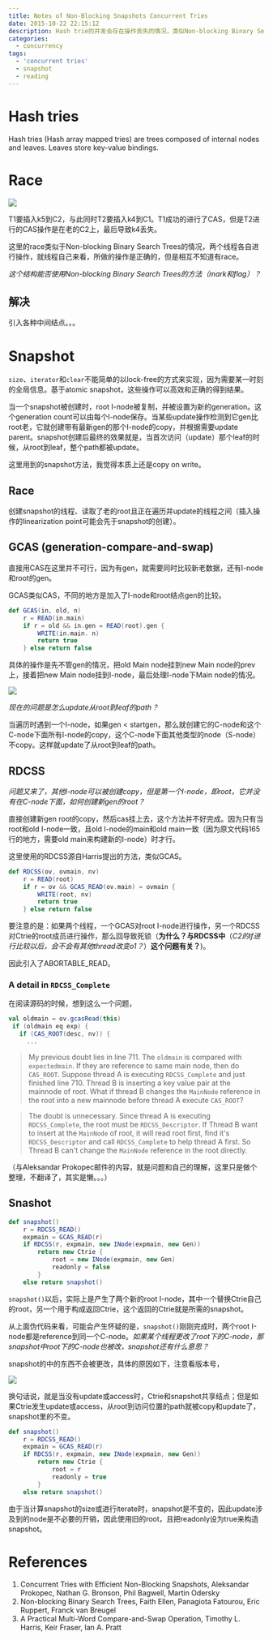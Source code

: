 ```yaml
---
title: Notes of Non-Blocking Snapshots Concurrent Tries
date: 2015-10-22 22:15:12
description: Hash trie的并发会存在操作丢失的情况，类似Non-blocking Binary Search Trees里的情况，这里引入了中间结点来解决。同时文章还提出了一种snapshot的方法，这种方法对于tree很有用。
categories:
  - concurrency
tags:
  - 'concurrent tries'
  - snapshot
  - reading
---
```


# Hash tries

Hash tries (Hash array mapped tries) are trees composed of internal nodes and leaves. Leaves store key-value bindings.

# Race

![](images/2015/ctrie_conflict.png)

T1要插入k5到C2，与此同时T2要插入k4到C1。T1成功的进行了CAS，但是T2进行的CAS操作是在老的C2上，最后导致k4丢失。

这里的race类似于Non-blocking Binary Search Trees的情况，两个线程各自进行操作，就线程自己来看，所做的操作是正确的，但是相互不知道有race。

*这个结构能否使用Non-blocking Binary Search Trees的方法（mark和flag）？*

## 解决

引入各种中间结点。。。

# Snapshot

`size`、`iterator`和`clear`不能简单的以lock-free的方式来实现，因为需要某一时刻的全局信息。基于atomic snapshot，这些操作可以高效和正确的得到结果。

当一个snapshot被创建时，root I-node被复制，并被设置为新的generation。这个generation count可以由每个I-node保存。当某些update操作检测到它gen比root老，它就创建带有最新gen的那个I-node的copy，并根据需要update parent。snapshot创建后最终的效果就是，当首次访问（update）那个leaf的时候，从root到leaf，整个path都被update。

这里用到的snapshot方法，我觉得本质上还是copy on write。

## Race

创建snapshot的线程、读取了老的root且正在遍历并update的线程之间（插入操作的linearization point可能会先于snapshot的创建）。

## GCAS (generation-compare-and-swap)

直接用CAS在这里并不可行，因为有gen，就需要同时比较新老数据，还有I-node和root的gen。

GCAS类似CAS，不同的地方是加入了I-node和root结点gen的比较。

```scala
def GCAS(in, old, n)
	r = READ(in.main)
	if r = old && in.gen = READ(root).gen {
		WRITE(in.main. n)
		return true
	} else return false
```

具体的操作是先不管gen的情况，把old Main node挂到new Main node的prev上，接着把new Main node挂到I-node，最后处理I-node下Main node的情况。

![](images/2015/ctrie_gcas.png)

*现在的问题是怎么update从root到leaf的path？*

当遍历时遇到一个I-node，如果gen < startgen，那么就创建它的C-node和这个C-node下面所有I-node的copy，这个C-node下面其他类型的node（S-node）不copy。这样就update了从root到leaf的path。

## RDCSS

*问题又来了，其他I-node可以被创建copy，但是第一个I-node，即root，它并没有在C-node下面，如何创建新gen的root？*

直接创建新gen root的copy，然后cas挂上去，这个方法并不好完成。因为只有当root和old I-node一致，且old I-node的main和old main一致（因为原文代码165行的地方，需要old main来构建新的I-node）时才行。

这里使用的RDCSS源自Harris提出的方法，类似GCAS。

```scala
def RDCSS(ov, ovmain, nv)
	r = READ(root)
	if r = ov && GCAS_READ(ov.main) = ovmain {
		WRITE(root, nv)
		return true
	} else return false
```

要注意的是：如果两个线程，一个GCAS对root I-node进行操作，另一个RDCSS对Ctrie的root成员进行操作，那么回导致死锁（**为什么？与RDCSS中**（*C2的if进行比较以后，会不会有其他thread改变o1？*）**这个问题有关？**)。

因此引入了ABORTABLE_READ。

### A detail in `RDCSS_Complete`

在阅读源码的时候，想到这么一个问题，

```scala
val oldmain = ov.gcasRead(this)
 if (oldmain eq exp) {
   if (CAS_ROOT(desc, nv)) {
     ...
```

> My previous doubt lies in line 711. The `oldmain` is compared with `expectedmain`. If they are reference to same main node, then do `CAS_ROOT`.
Suppose thread A is executing `RDCSS_Complete` and just finished line 710. Thread B is inserting a key value pair at the mainnode of root. What if thread B changes the `MainNode` reference in the root into a new mainnode before thread A execute `CAS_ROOT`?

> The doubt is unnecessary. Since thread A is executing `RDCSS_Complete`, the root must be `RDCSS_Descriptor`. If Thread B want to insert at the `MainNode` of root, it will read root first, find it's `RDCSS_Descriptor` and call `RDCSS_Complete` to help thread A first. So Thread B can't change the `MainNode` reference in the root directly.

（与Aleksandar Prokopec邮件的内容，就是问题和自己的理解，这里只是做个整理，不翻译了，其实是懒。。。）

## Snashot

```scala
def snapshot()
	r = RDCSS_READ()
	expmain = GCAS_READ(r)
	if RDCSS(r, expmain, new INode(expmain, new Gen))
		return new Ctrie {
			root = new INode(expmain, new Gen)
			readonly = false
		}
	else return snapshot()
```

`snapshot()`以后，实际上是产生了两个新的root I-node，其中一个替换Ctrie自己的root，另一个用于构成返回Ctrie，这个返回的Ctrie就是所需的snapshot。

从上面伪代码来看，可能会产生怀疑的是，`snapshot()`刚刚完成时，两个root I-node都是reference到同一个C-node。*如果某个线程更改了root下的C-node，那snapshot中root下的C-node也被改，snapshot还有什么意思？*

snapshot的中的东西不会被更改，具体的原因如下，注意看版本号，

![](images/2015/ctrie_snapshot.png)

换句话说，就是当没有update或access时，Ctrie和snapshot共享结点；但是如果Ctrie发生update或access，从root到访问位置的path就被copy和update了，snapshot里的不变。

```scala
def snapshot()
	r = RDCSS_READ()
	expmain = GCAS_READ(r)
	if RDCSS(r, expmain, new INode(expmain, new Gen))
		return new Ctrie {
			root = r
			readonly = true
		}
	else return snapshot()
```

由于当计算snapshot的size或进行iterate时，snapshot是不变的，因此update涉及到的node是不必要的开销，因此使用旧的root，且把readonly设为true来构造snapshot。

# References

1. Concurrent Tries with Efficient Non-Blocking Snapshots, Aleksandar Prokopec, Nathan G. Bronson, Phil Bagwell, Martin Odersky
2. Non-blocking Binary Search Trees, Faith Ellen, Panagiota Fatourou, Eric Ruppert, Franck van Breugel
3. A Practical Multi-Word Compare-and-Swap Operation, Timothy L. Harris, Keir Fraser, Ian A. Pratt
